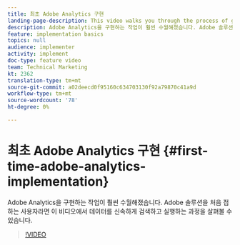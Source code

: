 ```yaml
---
title: 최초 Adobe Analytics 구현
landing-page-description: This video walks you through the process of getting up and running with Adobe Analytics data in a matter of minutes.
description: Adobe Analytics을 구현하는 작업이 훨씬 수월해졌습니다. Adobe 솔루션을 처음 접하는 사용자라면 이 비디오에서 데이터를 신속하게 검색하고 실행하는 과정을 살펴볼 수 있습니다.
feature: implementation basics
topics: null
audience: implementer
activity: implement
doc-type: feature video
team: Technical Marketing
kt: 2362
translation-type: tm+mt
source-git-commit: a02deecd0f95160c634703130f92a79870c41a9d
workflow-type: tm+mt
source-wordcount: '78'
ht-degree: 0%

---
```



# 최초 Adobe Analytics 구현 {#first-time-adobe-analytics-implementation}

Adobe Analytics을 구현하는 작업이 훨씬 수월해졌습니다. Adobe 솔루션을 처음 접하는 사용자라면 이 비디오에서 데이터를 신속하게 검색하고 실행하는 과정을 살펴볼 수 있습니다.

>[!VIDEO](https://video.tv.adobe.com/v/25456/?quality=12)
